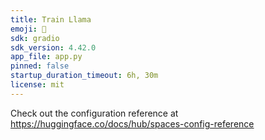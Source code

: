 ```yaml
---
title: Train Llama
emoji: 🐢
sdk: gradio
sdk_version: 4.42.0
app_file: app.py
pinned: false
startup_duration_timeout: 6h, 30m
license: mit
---
```


Check out the configuration reference at https://huggingface.co/docs/hub/spaces-config-reference
